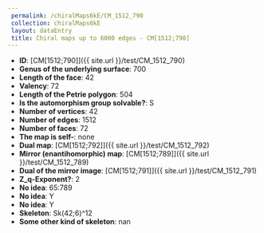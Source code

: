```yaml
--- 
 permalink: /chiralMaps6kE/CM_1512_790 
 collection: chiralMaps6kE
 layout: dataEntry
 title: Chiral maps up to 6000 edges - CM[1512;790]
---
```


- **ID**: [CM[1512;790]]({{ site.url }}/test/CM_1512_790)
- **Genus of the underlying surface**: 700
- **Length of the face**: 42
- **Valency**: 72
- **Length of the Petrie polygon**: 504
- **Is the automorphism group solvable?**: S
- **Number of vertices**: 42
- **Number of edges**: 1512
- **Number of faces**: 72
- **The map is self-**: none
- **Dual map**: [CM[1512;792]]({{ site.url }}/test/CM_1512_792)
- **Mirror (enantihomorphic) map**: [CM[1512;789]]({{ site.url }}/test/CM_1512_789)
- **Dual of the mirror image**: [CM[1512;791]]({{ site.url }}/test/CM_1512_791)
- **Z_q-Exponent?**: 2
- **No idea**:  65:789
- **No idea**: Y
- **No idea**: Y
- **Skeleton**: Sk(42;6)^12
- **Some other kind of skeleton**: nan
